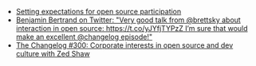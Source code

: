 - [Setting expectations for open source participation](https://snarky.ca/setting-expectations-for-open-source-participation/)
- [Benjamin Bertrand on Twitter: "Very good talk from @brettsky about interaction in open source: https://t.co/yJYfjTYPzZ I’m sure that would make an excellent @changelog episode!"](https://twitter.com/beeenje/status/1010049425547374592)
 - [The Changelog #300: Corporate interests in open source and dev culture with Zed Shaw](https://changelog.com/podcast/300)